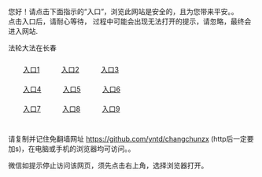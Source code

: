 您好！请点击下面指示的“入口”，浏览此网站是安全的，且为您带来平安。。 <br/>
点击入口后，请耐心等待， 过程中可能会出现无法打开的提示，请忽略，最终会进入网站. </br>

法轮大法在长春<br/>
<div style="padding:10px"><a style="margin:20px" target="_blank" href="https://d2853wfgr2xgxv.cloudfront.net/2Qpsp?sxwbzuv" id="ccLink1" rel="nofollow">入口1</a> <a target="_blank" style="margin:20px" href="https://d1pk3u4zaz03xl.cloudfront.net/2Qpsp?uuqlzwc" id="ccLink2" rel="nofollow">入口2</a> <a style="margin:20px" target="_blank" href="https://do7vdzqwbippr.cloudfront.net/2Qpsp?cgevvzgw" id="ccLink3" rel="nofollow">入口3</a></div>

<div style="padding:10px" ><a style="margin:20px" target="_blank" href="https://d2853wfgr2xgxv.cloudfront.net/2Qpsp?sxwbzuv" id="ccLink4" rel="nofollow">入口4</a> <a style="margin:20px" href="https://d1pk3u4zaz03xl.cloudfront.net/2Qpsp?uuqlzwc" target="_blank" id="ccLink5" rel="nofollow">入口5</a> <a style="margin:20px" href="https://do7vdzqwbippr.cloudfront.net/2Qpsp?cgevvzgw" target="_blank" id="ccLink6" rel="nofollow">入口6</a></div>

<div style="padding:10px"><a style="margin:20px" target="_blank" href="https://d2853wfgr2xgxv.cloudfront.net/2Qpsp?sxwbzuv" id="ccLink7" rel="nofollow">入口7</a> <a style="margin:20px" href="https://d1pk3u4zaz03xl.cloudfront.net/2Qpsp?uuqlzwc" target="_blank" id="ccLink8" rel="nofollow">入口8</a> <a style="margin:20px" target="_blank" href="https://do7vdzqwbippr.cloudfront.net/2Qpsp?cgevvzgw" id="ccLink9" rel="nofollow">入口9</a></div>

<br/>



请复制并记住免翻墙网址 https://github.com/yntd/changchunzx (http后一定要加s)，在电脑或手机的浏览器均可访问。。<br/>

微信如提示停止访问该网页，须先点击右上角，选择浏览器打开。
